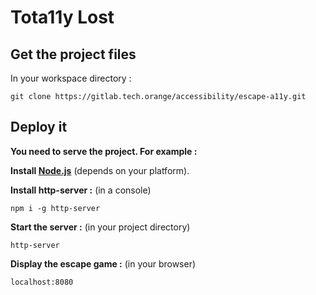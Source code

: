 # Tota11y Lost

## Get the project files

In your workspace directory :
```
git clone https://gitlab.tech.orange/accessibility/escape-a11y.git
```

## Deploy it

**You need to serve the project.
For example :**

**Install [Node.js](https://nodejs.org/en)** (depends on your platform).


**Install http-server :** (in a console)
```
npm i -g http-server
```

**Start the server :** (in your project directory)
```
http-server
```

**Display the escape game :** (in your browser)
```
localhost:8080
```

